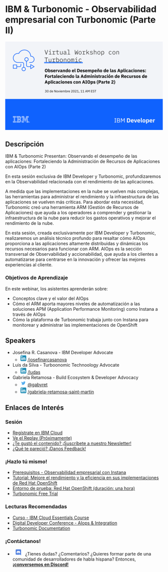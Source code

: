 # IBM & Turbonomic - Observabilidad empresarial con Turbonomic (Parte II)

![banner evento](./images/IBM_Developer-GSI_Series-Turbonomic_1267-social-1920x1080.png)

## Descripción

IBM & Turbonomic Presentan: Observando el desempeño de las aplicaciones: Fortaleciendo la Administración de Recursos de Aplicaciones con AIOps (Parte 2)

En esta sesión exclusiva de IBM Developer y Turbonomic, profundizaremos en la Observabilidad relacionada con el rendimiento de las aplicaciones.

A medida que las implementaciones en la nube se vuelven más complejas, las herramientas para administrar el rendimiento y la infraestructura de las aplicaciones se vuelven más críticas. Para abordar esta necesidad, Turbonomic creó una herramienta ARM (Gestión de Recursos de Aplicaciones) que ayuda a los operadores a comprender y gestionar la infraestructura de la nube para reducir los gastos operativos y mejorar el rendimiento de la nube.

En esta sesión, creada exclusivamente por IBM Developer y Turbonomic, realizaremos un análisis técnico profundo para resaltar cómo AIOps proporciona a las aplicaciones altamente distribuidas y dinámicas los recursos necesarios para funcionar con ARM. AIOps es la sección transversal de Observabilidad y accionabilidad, que ayuda a los clientes a automatizarse para centrarse en la innovación y ofrecer las mejores experiencias al cliente.

### Objetivos de Aprendizaje

En este webinar, los asistentes aprenderán sobre:

- Conceptos clave y el valor del AIOps
- Cómo el ARM aporta mayores niveles de automatización a las soluciones APM (Application Performance Monitoring) como Instana a través de AIOps
- Cómo la plataforma de Turbonomic trabaja junto con Instana para monitorear y administrar las implementaciones de OpenShift

## Speakers

- Josefina R. Casanova - IBM Developer Advocate
  - ![LinkedIn Icon](../../../images/icon_linkedin_small.png) [/josefinarcasanova](https://www.linkedin.com/in/josefinarcasanova/)
- Luis da Silva - Turboonomic Technoology Advocate
  - ![LinkedIn Icon](../../../images/icon_linkedin_small.png) [/ludas](https://www.linkedin.com/in/ludas/)  
- Gabriela Retamosa - Build Ecosystem & Developer Advocacy 
  - ![Twitter Icon](../../../images/icon_twitter_small.png) [@gabyret](https://twitter.com/gabyret)
  - ![LinkedIn Icon](../../../images/icon_linkedin_small.png) [/gabriela-retamosa-saint-martin](https://www.linkedin.com/in/gabriela-retamosa-saint-martin/)

## Enlaces de Interés

### Sesión

- [Regístrate en IBM Cloud](https://ibm.biz/BdfA3W)
- [Ve el Replay (Próximamente)]()
- [¿Te gustó el contenido? ¡Suscríbete a nuestro Newsletter!](https://developer.ibm.com/newsletters/)
- [¿Qué te pareció? ¡Danos Feedback!](https://ibm.biz/BdfATc)

### ¡Hazlo tú mismo!

- [Prerequisitos - Observabilidad empresarial con Instana](../20211123%20-%20Observabilidad%20empresarial%20con%20Instana%20(Parte%20I)/README.md)
- [Tutorial: Mejore el rendimiento y la eficiencia en sus implementaciones de Red Hat OpenShift](https://developer.ibm.com/es/tutorials/improve-performance-efficiency-openshift-deployments-turbonomic-instana/)
- [Entorno de prueba: Red Hat OpenShift (duración: una hora)](https://learn.openshift.com/playgrounds/openshift45)
- [Turbonomic Free Trial](https://marketplace.redhat.com/en-us/products/turbonomic-platform?_ga=2.229329884.1925654936.1619530033-739339010.1619530033)

### Lecturas Recomendadas

- [Curso - IBM Cloud Essentials Course](https://cognitiveclass.ai/courses/ibm-cloud-essentials)
- [Digital Developer Conference - AIops & Integration](https://developer.ibm.com/conferences/digital-developer-conference-ai-automation-integration/)
- [Turbonomic Documentation](https://docs.turbonomic.com/)

### ¡Contáctanos!

- ![Discord Icon](../../../images/icon_discord_small.png) ¿Tienes dudas? ¿Comentarios? ¿Quieres formar parte de una comunidad de desarrolladores de habla hispana? Entonces,[**¡conversemos en Discord!**](https://discord.gg/yBs8YSnx9m)
